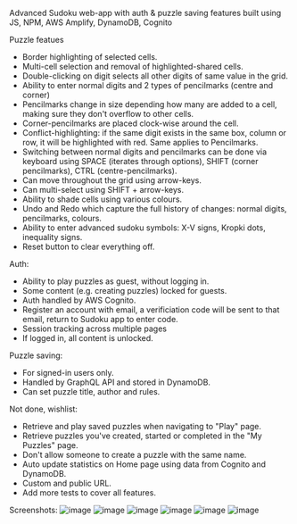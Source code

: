 Advanced Sudoku web-app with auth & puzzle saving features built using JS, NPM, AWS Amplify, DynamoDB, Cognito

Puzzle featues
- Border highlighting of selected cells.
- Multi-cell selection and removal of highlighted-shared cells.
- Double-clicking on digit selects all other digits of same value in the grid.
- Ability to enter normal digits and 2 types of pencilmarks (centre and corner)
- Pencilmarks change in size depending how many are added to a cell, making sure they don't overflow to other cells.
- Corner-pencilmarks are placed clock-wise around the cell.
- Conflict-highlighting: if the same digit exists in the same box, column or row, it will be highlighted with red. Same applies to Pencilmarks.
- Switching between normal digits and pencilmarks can be done via keyboard using SPACE (iterates through options), SHIFT (corner pencilmarks), CTRL (centre-pencilmarks).
- Can move throughout the grid using arrow-keys.
- Can multi-select using SHIFT + arrow-keys.
- Ability to shade cells using various colours.
- Undo and Redo which capture the full history of changes: normal digits, pencilmarks, colours.
- Ability to enter advanced sudoku symbols: X-V signs, Kropki dots, inequality signs.
- Reset button to clear everything off.


Auth:
- Ability to play puzzles as guest, without logging in.
- Some content (e.g. creating puzzles) locked for guests.
- Auth handled by AWS Cognito.
- Register an account with email, a verificiation code will be sent to that email, return to Sudoku app to enter code.
- Session tracking across multiple pages
- If logged in, all content is unlocked.

Puzzle saving:
- For signed-in users only.
- Handled by GraphQL API and stored in DynamoDB.
- Can set puzzle title, author and rules.

Not done, wishlist:
- Retrieve and play saved puzzles when navigating to "Play" page.
- Retrieve puzzles you've created, started or completed in the "My Puzzles" page.
- Don't allow someone to create a puzzle with the same name.
- Auto update statistics on Home page using data from Cognito and DynamoDB.
- Custom and public URL.
- Add more tests to cover all features.

Screenshots:
![image](https://github.com/aardelea/Sudoku/assets/98484362/c2975294-2711-431b-bfd2-5a1266023386)
![image](https://github.com/aardelea/Sudoku/assets/98484362/3189681c-3554-4050-b2a5-89d4979235b6)
![image](https://github.com/aardelea/Sudoku/assets/98484362/69b20d71-491e-48a0-b214-cc10edbd9769)
![image](https://github.com/aardelea/Sudoku/assets/98484362/88afe976-8198-489a-960f-4dbeb95ddd1a)
![image](https://github.com/aardelea/Sudoku/assets/98484362/de7b05bf-f1f4-47be-8d66-05357052f6e8)
![image](https://github.com/aardelea/Sudoku/assets/98484362/e9067fa9-4fb9-4cd7-a1dd-9418f43da54b)



